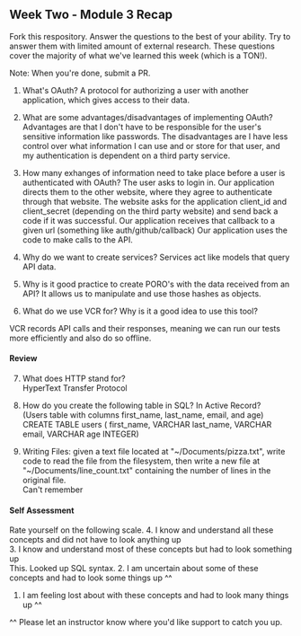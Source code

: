 ## Week Two - Module 3 Recap

Fork this respository. Answer the questions to the best of your ability. Try to answer them with limited amount of external research. These questions cover the majority of what we've learned this week (which is a TON!). 

Note: When you're done, submit a PR. 

1. What's OAuth?
A protocol for authorizing a user with another application, which gives access to their data.

2. What are some advantages/disadvantages of implementing OAuth?
Advantages are that I don't have to be responsible for the user's sensitive information like passwords. 
The disadvantages are I have less control over what information I can use and or store for that user, and my authentication is dependent on a third party service.

3. How many exhanges of information need to take place before a user is authenticated with OAuth?
The user asks to login in. 
Our application directs them to the other website, where they agree to authenticate through that website. 
The website asks for the application client_id and client_secret (depending on the third party website) and send back a code if it was successful.
Our application receives that callback to a given url (something like auth/github/callback)
Our application uses the code to make calls to the API.

4. Why do we want to create services?
Services act like models that query API data.

5. Why is it good practice to create PORO's with the data received from an API?
It allows us to manipulate and use those hashes as objects.


6. What do we use VCR for? Why is it a good idea to use this tool?  

VCR records API calls and their responses, meaning we can run our tests more efficiently and also do so offline. 

#### Review  

7. What does HTTP stand for?  
HyperText Transfer Protocol
8. How do you create the following table in SQL? In Active Record?   
   (Users table with columns first_name, last_name, email, and age)   
CREATE TABLE users (
   first_name, VARCHAR
   last_name, VARCHAR
   email, VARCHAR
   age INTEGER)
   
9. Writing Files: given a text file located at "~/Documents/pizza.txt", write code to read the file from the filesystem, then    write a new file at "~/Documents/line_count.txt" containing the number of lines in the original file.  
Can't remember

#### Self Assessment  
Rate yourself on the following scale.
4. I know and understand all these concepts and did not have to look anything up  
3. I know and understand most of these concepts but had to look something up  
This. Looked up SQL syntax. 
2. I am uncertain about some of these concepts and had to look some things up ^^  
1. I am feeling lost about with these concepts and had to look many things up ^^  

^^ Please let an instructor know where you'd like support to catch you up. 



